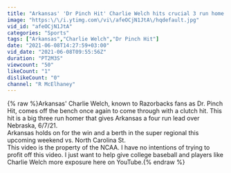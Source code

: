 ```yaml
---
title: "Arkansas' 'Dr Pinch Hit' Charlie Welch hits crucial 3 run home run vs. Nebraska"
image: "https:\/\/i.ytimg.com\/vi\/afeOCjN1JtA\/hqdefault.jpg"
vid_id: "afeOCjN1JtA"
categories: "Sports"
tags: ["Arkansas","Charlie Welch","Dr Pinch Hit"]
date: "2021-06-08T14:27:59+03:00"
vid_date: "2021-06-08T09:55:56Z"
duration: "PT2M3S"
viewcount: "50"
likeCount: "1"
dislikeCount: "0"
channel: "R McElhaney"
---
```

{% raw %}Arkansas' Charlie Welch, known to Razorbacks fans as Dr. Pinch Hit, comes off the bench once again to come through with a clutch hit.  This hit is a big three run homer that gives Arkansas a four run lead over Nebraska, 6/7/21.<br />Arkansas holds on for the win and a berth in the super regional this upcoming weekend vs. North Carolina St.<br />This video is the property of the NCAA.  I have no intentions of trying to profit off this video.  I just want to help give college baseball and players like Charlie Welch more exposure here on YouTube.{% endraw %}

